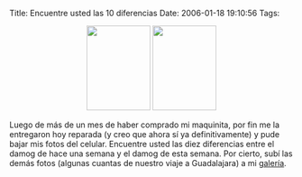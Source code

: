 Title: Encuentre usted las 10 diferencias
Date: 2006-01-18 19:10:56
Tags: 

<p align="center"><a target="_parent" href="http://gallery/moblog/Picture_31_002"><img width="113" height="150" border="0" src="gallery/albums/moblog/Picture_31_002.thumb.jpg" alt=" "/></a>  <a target="_blank" href="http://gallery/moblog/Picture_32_002"><img width="113" height="150" border="0" src="gallery/albums/moblog/Picture_32_002.thumb.jpg" alt=" "/></a></p>
<p align="left">Luego de más de un mes de haber comprado mi maquinita, por fin me la entregaron hoy reparada (y creo que ahora sí ya definitivamente) y pude bajar mis fotos del celular. Encuentre usted las diez diferencias entre el damog de hace una semana y el damog de esta semana. Por cierto, subí las demás fotos (algunas cuantas de nuestro viaje a Guadalajara) a mi <a target="_blank" href="http://gallery">galería</a>.</p>
<br/><br/>
